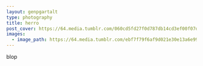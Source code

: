 ```yaml
---
layout: genpgartalt
type: photography
title: herro
post_cover: https://64.media.tumblr.com/060cd5fd27f0d787db14cd3ef00f07dc/9a0aa0d642214121-89/s1280x1920/c72ec47101ff5b3bdd9b8d217f97de7317878afe.jpg
images: 
  - image_path: https://64.media.tumblr.com/ebf7f79f6af9d021e30e13a6e99066d9/18131f4d187bbb7c-8f/s640x960/1b6092373cd3d4ce41d2d526d9203384e81892aa.png
---
```



blop
